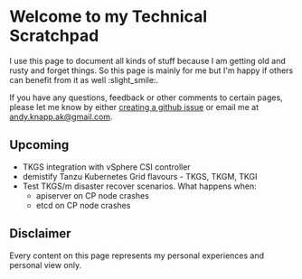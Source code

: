 # Welcome to my Technical Scratchpad

I use this page to document all kinds of stuff because I am getting old and rusty and forget things.
So this page is mainly for me but I'm happy if others can benefit from it as well :slight_smile:.

If you have any questions, feedback or other comments to certain pages, please let me know by either [creating a github issue](https://github.com/Knappek/Knappek.github.io/issues/new) or email me at andy.knapp.ak@gmail.com.

## Upcoming

- TKGS integration with vSphere CSI controller
- demistify Tanzu Kubernetes Grid flavours - TKGS, TKGM, TKGI
- Test TKGS/m disaster recover scenarios. What happens when:
    - apiserver on CP node crashes
    - etcd on CP node crashes

## Disclaimer

Every content on this page represents my personal experiences and personal view only.
